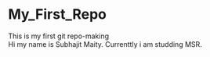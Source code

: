 # My_First_Repo
This is my first git repo-making
<br>
Hi my name is Subhajit Maity.
Currenttly i am studding MSR.